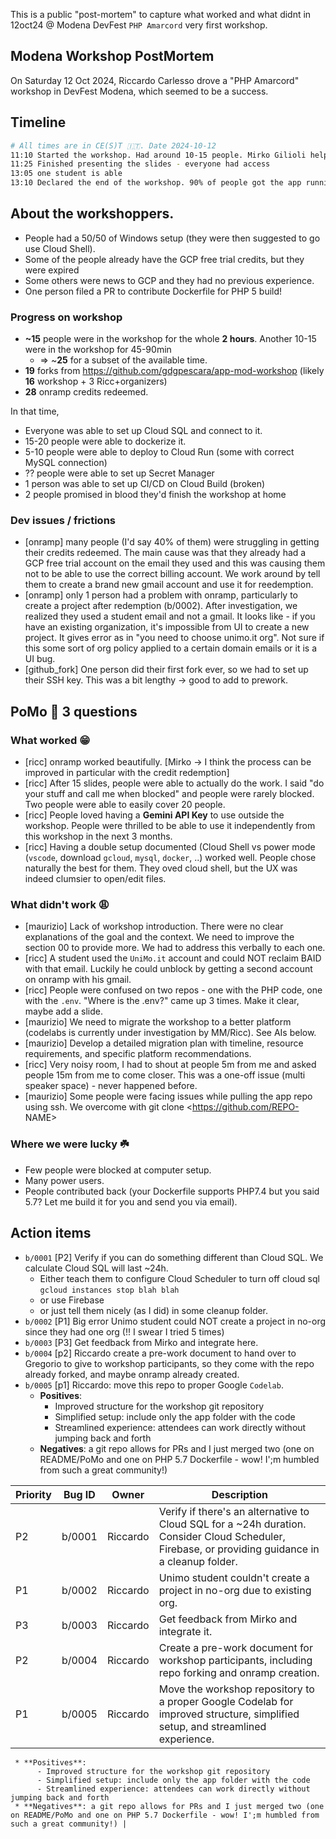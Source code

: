 This is a public "post-mortem" to capture what worked and what didnt in 12oct24 @ Modena DevFest  `PHP Amarcord` very first workshop.
## Modena Workshop PostMortem

On Saturday 12 Oct 2024, Riccardo Carlesso drove a "PHP Amarcord" workshop in DevFest Modena, which seemed to be a success.

## Timeline
```bash
# All times are in CE(S)T 🇮🇹. Date 2024-10-12
11:10 Started the workshop. Had around 10-15 people. Mirko Gilioli helped me run it. **BEGIN of workshop**
11:25 Finished presenting the slides - everyone had access
13:05 one student is able
13:10 Declared the end of the workshop. 90% of people got the app running locally or on Cloud Run. One person got CICD (Cloud Build) kind of working. Workshop ended with ~30 people more as people kept arriving at 11:40, 12:00, mnd so on. **END of workshop**
```
## About the workshoppers.

* People had a 50/50 of Windows setup (they were then suggested to go use Cloud Shell).
* Some of the people already have the GCP free trial credits, but they were expired
* Some others were news to GCP and they had no previous experience.
* One person filed a PR to contribute Dockerfile for PHP 5 build!

### Progress on workshop

* **~15** people were in the workshop for the whole **2 hours**. Another 10-15 were in the workshop for 45-90min
    * => ~**25** for a subset of the available time.
* **19** forks from https://github.com/gdgpescara/app-mod-workshop (likely **16** workshop + 3 Ricc+organizers)
* **28** onramp credits redeemed.

In that time,

* Everyone was able to set up Cloud SQL and connect to it.
* 15-20 people were able to dockerize it.
* 5-10 people were able to deploy to Cloud Run (some with correct MySQL connection)
* ?? people were able to set up Secret Manager
* 1 person was able to set up CI/CD on Cloud Build (broken)
* 2 people promised in blood they'd finish the workshop at home

### Dev issues / frictions

* [onramp] many people (I'd say 40% of them) were struggling in getting their credits redeemed. The main cause was that
they already had a GCP free trial account on the email they used and this was causing them not to be able to use the
correct billing account. We work around by tell them to create a brand new gmail account and use it for reedemption.
* [onramp] only 1 person had a problem with onramp, particularly to create a project after redemption (b/0002). After investigation, we realized they used a student email and not a gmail. It looks like - if you have an existing organization, it's impossible from UI to create a new project. It gives error as in "you need to choose unimo.it org". Not sure if this some sort of org policy applied to a certain domain emails or it is a UI bug.
* [github_fork] One person did their first fork ever, so we had to set up their SSH key. This was a bit lengthy -> good to add to prework.

## PoMo :apple: 3 questions

### What worked :grin:

* [ricc] onramp worked beautifully. [Mirko -> I think the process can be improved in particular with the credit redemption]
* [ricc] After 15 slides, people were able to actually do the work. I said "do your stuff and call me when blocked" and people were rarely blocked. Two people were able to easily cover 20 people.
* [ricc] People loved having a **Gemini API Key** to use outside the workshop. People were thrilled to be able to use it independently from this workshop in the next 3 months.
* [ricc] Having a double setup documented (Cloud Shell vs power mode (`vscode`, download `gcloud`, `mysql`, `docker`, ..) worked well. People chose naturally the best for them. They oved cloud shell, but the UX was indeed clumsier to open/edit files.

### What didn't work  :weary:

* [maurizio] Lack of workshop introduction. There were no clear explanations of the goal and the context. We need to improve the
section 00 to provide more. We had to address this verbally to each one.
* [ricc] A student used the `UniMo.it` account and could NOT reclaim BAID with that email. Luckily he could unblock by getting a second account on onramp with his gmail.
* [ricc] People were confused on two repos - one with the PHP code, one with the `.env`. "Where is the .env?" came up 3 times. Make it clear, maybe add a slide.
* [maurizio] We need to migrate the workshop to a better platform (codelabs is currently under investigation by MM/Ricc). See AIs below.
* [maurizio] Develop a detailed migration plan with timeline, resource requirements, and specific platform recommendations.
* [ricc] Very noisy room, I had to shout at people 5m from me and asked people 15m from me to come closer. This was a one-off issue (multi speaker space) - never happened before.
* [maurizio] Some people were facing issues while pulling the app repo using ssh. We overcome with git clone <https://github.com/REPO- NAME>


### Where we were lucky ☘️

* Few people were blocked at computer setup.
* Many power users.
* People contributed back (your Dockerfile supports PHP7.4 but you said 5.7? Let me build it for you and send you via email).

## Action items

* `b/0001` [P2] Verify if you can do something different than Cloud SQL. We calculate Cloud SQL will last ~24h.
     * Either teach them to configure Cloud Scheduler to turn off cloud sql `gcloud instances stop blah blah`
     * or use Firebase
     * or just tell them nicely (as I did) in some cleanup folder.
* `b/0002` [P1] Big error Unimo student could NOT create a project in no-org since they had one org (!! I swear I tried 5 times)
* `b/0003` [P3] Get feedback from Mirko and integrate here.
* `b/0004` [p2] Riccardo create a pre-work document to hand over to Gregorio to give to workshop participants, so they come with the repo already forked, and maybe onramp already created.
* `b/0005` [p1] Riccardo: move this repo to proper Google `Codelab`.
     * **Positives**:
          - Improved structure for the workshop git repository
          - Simplified setup: include only the app folder with the code
          - Streamlined experience: attendees can work directly without jumping back and forth
     * **Negatives**: a git repo allows for PRs and I just merged two (one on README/PoMo and one on PHP 5.7 Dockerfile - wow! I';m humbled from such a great community!)

| Priority | Bug ID | Owner | Description |
|---|---|---|---|
| P2 | b/0001 | Riccardo | Verify if there's an alternative to Cloud SQL for a ~24h duration. Consider Cloud Scheduler, Firebase, or providing guidance in a cleanup folder. |
| P1 | b/0002 | Riccardo | Unimo student couldn't create a project in no-org due to existing org. |
| P3 | b/0003 | Riccardo | Get feedback from Mirko and integrate it. |
| P2 | b/0004 | Riccardo | Create a pre-work document for workshop participants, including repo forking and onramp creation. |
| P1 | b/0005 | Riccardo | Move the workshop repository to a proper Google Codelab for improved structure, simplified setup, and streamlined experience.

     * **Positives**:
          - Improved structure for the workshop git repository
          - Simplified setup: include only the app folder with the code
          - Streamlined experience: attendees can work directly without jumping back and forth
     * **Negatives**: a git repo allows for PRs and I just merged two (one on README/PoMo and one on PHP 5.7 Dockerfile - wow! I';m humbled from such a great community!) |
